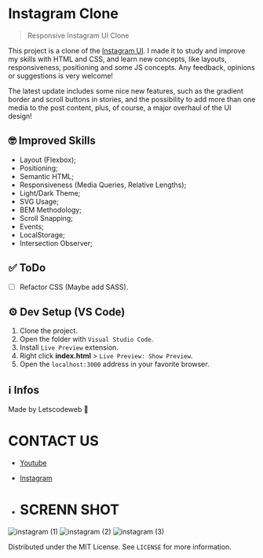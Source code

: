# Instagram Clone

> Responsive Instagram UI Clone

This project is a clone of the [Instagram UI](https://instagram.com). I made it to study and improve my skills with HTML and CSS, and learn new concepts, like layouts, responsiveness, positioning and some JS concepts. Any feedback, opinions or suggestions is very welcome!

The latest update includes some nice new features, such as the gradient border and scroll buttons in stories, and the possibility to add more than one media to the post content, plus, of course, a major overhaul of the UI design!


## 🤓 Improved Skills

- Layout (Flexbox);
- Positioning;
- Semantic HTML;
- Responsiveness (Media Queries, Relative Lengths);
- Light/Dark Theme;
- SVG Usage;
- BEM Methodology;
- Scroll Snapping;
- Events;
- LocalStorage;
- Intersection Observer;

## ✅ ToDo

- [ ] Refactor CSS (Maybe add SASS).

## ⚙ Dev Setup (VS Code)

1. Clone the project.
2. Open the folder with ``Visual Studio Code``.
3. Install ``Live Preview`` extension.
4. Right click **index.html** > ``Live Preview: Show Preview``.
5. Open the ``localhost:3000`` address in your favorite browser.

## ℹ Infos

Made by Letscodeweb 🙂

# CONTACT US
- [Youtube](https://www.youtube.com/channel/UC78LjF0lONSd91BSlTVcdMw)
- [Instagram](https://www.instagram.com/letscodeeweb/)

- # SCRENN SHOT
![instagram (1)](https://github.com/amanayak/instagram-clone/assets/155058144/3893e644-6203-4193-aeca-c90dfe62cc14)
![instagram (2)](https://github.com/amanayak/instagram-clone/assets/155058144/44a4c60d-18be-4280-9fab-dceb715dd0df)
![instagram (3)](https://github.com/amanayak/instagram-clone/assets/155058144/0f3050d6-99e7-42f9-8ded-c10aed7de035)



Distributed under the MIT License. See ``LICENSE`` for more information.

